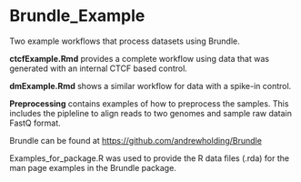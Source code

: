 # Brundle_Example

Two example workflows that process datasets using Brundle.

**ctcfExample.Rmd** provides a complete workflow using data that was 
generated with an internal CTCF based control.

**dmExample.Rmd** shows a similar workflow for data with a spike-in control.

**Preprocessing** contains examples of how to preprocess the samples. This includes
the pipleline to align reads to two genomes and sample raw datain FastQ format.

Brundle can be found at https://github.com/andrewholding/Brundle

Examples_for_package.R was used to provide the R data files (.rda) for the
man page examples in the Brundle package.

